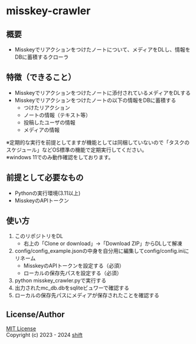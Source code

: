 # misskey-crawler

<!--![Coverage reports](https://img.shields.io/endpoint?url=https://gist.githubusercontent.com/shift4869/ad61760f15c4a67a5c421cf479e3c7e7/raw/01_MediaGathering.json)-->

## 概要
- Misskeyでリアクションをつけたノートについて、メディアをDLし、情報をDBに蓄積するクローラ


## 特徴（できること）
- Misskeyでリアクションをつけたノートに添付されているメディアをDLする  
- Misskeyでリアクションをつけたノートの以下の情報をDBに蓄積する  
    - つけたリアクション  
    - ノートの情報（テキスト等）  
    - 投稿したユーザの情報  
    - メディアの情報  

※定期的な実行を前提としてますが機能としては同梱していないので「タスクのスケジュール」などOS標準の機能で定期実行してください。  
※windows 11でのみ動作確認をしております。  


## 前提として必要なもの
- Pythonの実行環境(3.11以上)
- MisskeyのAPIトークン

## 使い方
1. このリポジトリをDL
    - 右上の「Clone or download」->「Download ZIP」からDLして解凍
1. config/config_example.jsonの中身を自分用に編集してconfig/config.iniにリネーム
    - MisskeyのAPIトークンを設定する（必須）
    - ローカルの保存先パスを設定する（必須）
1. python misskey_crawler.pyで実行する
1. 出力されたmc_db.dbをsqliteビュワーで確認する
1. ローカルの保存先パスにメディアが保存されたことを確認する


## License/Author
[MIT License](https://github.com/shift4869/misskey-crawler/blob/master/LICENSE)  
Copyright (c) 2023 - 2024 [shift](https://twitter.com/_shift4869)

